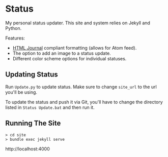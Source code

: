 # Status

My personal status updater. This site and system relies on Jekyll and Python.

Features:
- [HTML Journal](https://journal.miso.town/) compliant formatting (allows for Atom feed).
- The option to add an image to a status update.
- Different color scheme options for individual statuses.

## Updating Status

Run `Update.py` to update status. Make sure to change `site_url` to the url you'll be using.

To update the status and push it via Git, you'll have to change the directory listed in `Status Update.bat` and then run it.

## Running The Site

```
> cd site
> bundle exec jekyll serve
```

http://localhost:4000
